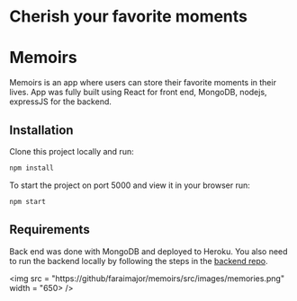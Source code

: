 # Cherish your favorite moments

# Memoirs

Memoirs is an app where users can store their favorite moments in their lives. App was fully built using  React for front end, MongoDB, nodejs, expressJS for the backend.

## Installation

Clone this project locally and run:

```bash
npm install
```

To start the project on port 5000 and view it in your browser run:

```bash
npm start
```

## Requirements

Back end was done with MongoDB and deployed to Heroku. You also need to run the backend locally by following the steps in the [backend repo](https://github.com/FaraiMajor/memoirs-backend).

<img src = "https://github/faraimajor/memoirs/src/images/memories.png" width = "650> />